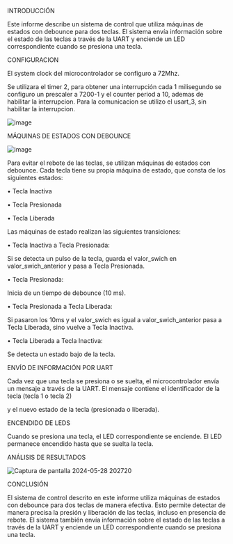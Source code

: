 INTRODUCCIÓN

Este informe describe un sistema de control que utiliza máquinas de estados con debounce para dos teclas. 
El sistema envía información sobre el estado de las teclas a través de la UART y enciende un LED correspondiente cuando se presiona una tecla.

CONFIGURACION

El system clock del microcontrolador se configuro a 72Mhz.

Se utilizara el timer 2, para obtener una interrupción cada 1 milisegundo se configuro un prescaler a 7200-1 y el counter period a 10, ademas de habilitar la interrupcion. 
Para la comunicacion se utilizo el usart_3, sin habilitar la interrupcion.

![image](https://github.com/ErickDiaz2001/Ejercicio_3/assets/169405943/cd9eade3-dc9e-49f4-9afd-71f11d27777c)


MÁQUINAS DE ESTADOS CON DEBOUNCE

![image](https://github.com/ErickDiaz2001/Ejercicio_3/assets/169405943/c51feae6-14be-4dc8-b64d-a3a541f99b41)


Para evitar el rebote de las teclas, se utilizan máquinas de estados con debounce. Cada tecla tiene su propia máquina de estado, que consta de los siguientes estados:

•	Tecla Inactiva

•	Tecla Presionada

•	Tecla Liberada

Las máquinas de estado realizan las siguientes transiciones:

•	Tecla Inactiva a Tecla Presionada: 

Si se detecta un pulso de la tecla, guarda el valor_swich en valor_swich_anterior y pasa a Tecla Presionada.

•	Tecla Presionada: 

Inicia de un tiempo de debounce (10 ms).

•	Tecla Presionada a Tecla Liberada: 

Si pasaron los 10ms y el valor_swich es igual a valor_swich_anterior pasa a Tecla Liberada, sino vuelve a Tecla Inactiva.

•	Tecla Liberada a Tecla Inactiva: 

Se detecta un estado bajo de la tecla.

ENVÍO DE INFORMACIÓN POR UART

Cada vez que una tecla se presiona o se suelta, el microcontrolador envía un mensaje a través de la UART. El mensaje contiene el identificador de la tecla (tecla 1 o tecla 2) 

y el nuevo estado de la tecla (presionada o liberada).

ENCENDIDO DE LEDS

Cuando se presiona una tecla, el LED correspondiente se enciende. El LED permanece encendido hasta que se suelta la tecla.

ANÁLISIS DE RESULTADOS 

![Captura de pantalla 2024-05-28 202720](https://github.com/ErickDiaz2001/Ejercicio_3/assets/169405943/5fccc76e-0bd8-4a03-a36d-12b8aead6486)


CONCLUSIÓN

El sistema de control descrito en este informe utiliza máquinas de estados con debounce para dos teclas de manera efectiva. 
Esto permite detectar de manera precisa la presión y liberación de las teclas, incluso en presencia de rebote. 
El sistema también envía información sobre el estado de las teclas a través de la UART y enciende un LED correspondiente cuando se presiona una tecla.
